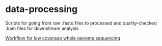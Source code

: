 # data-processing
Scripts for going from raw .fastq files to processed and quality-checked .bam files for downstream analysis

[Workflow for low coverage whole genome sequencing](https://github.com/therkildsen-lab/data-processing/blob/master/lcwgs_data_processing.md)
